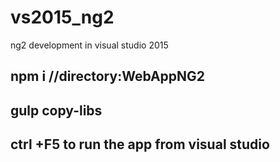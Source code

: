 # vs2015_ng2
ng2 development in visual studio 2015

## npm i //directory:WebAppNG2
## gulp copy-libs
## ctrl +F5 to run the app from visual studio
